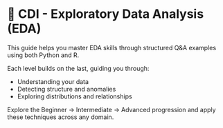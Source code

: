 # 📘 CDI - Exploratory Data Analysis (EDA)

This guide helps you master EDA skills through structured Q&A examples using both Python and R.

Each level builds on the last, guiding you through:
- Understanding your data
- Detecting structure and anomalies
- Exploring distributions and relationships

Explore the Beginner → Intermediate → Advanced progression and apply these techniques across any domain.
